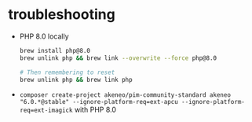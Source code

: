 # troubleshooting

- PHP 8.0 locally

    ```bash
    brew install php@8.0
    brew unlink php && brew link --overwrite --force php@8.0

    # Then remembering to reset
    brew unlink php && brew link php
    ```

- `composer create-project akeneo/pim-community-standard akeneo "6.0.*@stable" --ignore-platform-req=ext-apcu --ignore-platform-req=ext-imagick` with PHP 8.0
